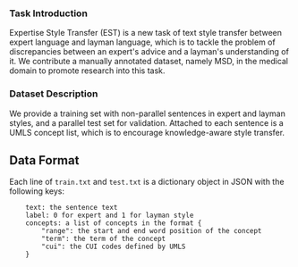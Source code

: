 ### Task Introduction
Expertise Style Transfer (EST) is a new task of text style transfer between expert language and layman language, which is to tackle the problem of discrepancies between an expert's advice and a layman's understanding of it. We contribute a manually annotated dataset, namely MSD, in the medical domain to promote research into this task.

### Dataset Description
We provide a training set with non-parallel sentences in expert and layman styles, and a parallel test set for validation. Attached to each sentence is a UMLS concept list, which is to encourage knowledge-aware style transfer.

## Data Format
Each line of `train.txt` and `test.txt` is a dictionary object in JSON with the following keys:
```
    text: the sentence text
    label: 0 for expert and 1 for layman style
    concepts: a list of concepts in the format {
        "range": the start and end word position of the concept
        "term": the term of the concept
        "cui": the CUI codes defined by UMLS
    }
```